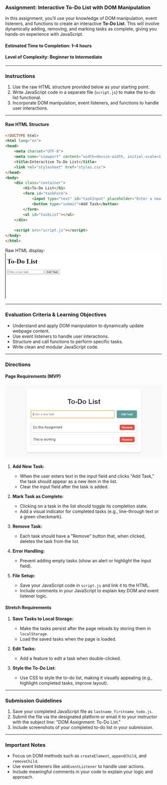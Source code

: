 ### **Assignment: Interactive To-Do List with DOM Manipulation**  

In this assignment, you’ll use your knowledge of DOM manipulation, event listeners, and functions to create an interactive **To-Do List**. This will involve dynamically adding, removing, and marking tasks as complete, giving you hands-on experience with JavaScript.

#### **Estimated Time to Completion:** 1–4 hours  
#### **Level of Complexity:** Beginner to Intermediate  

---

### **Instructions**  

1. Use the raw HTML structure provided below as your starting point.  
2. Write JavaScript code in a separate file (`script.js`) to make the to-do list functional.  
3. Incorporate DOM manipulation, event listeners, and functions to handle user interactions.  

---

#### **Raw HTML Structure**  

```html  
<!DOCTYPE html>  
<html lang="en">  
<head>  
    <meta charset="UTF-8">  
    <meta name="viewport" content="width=device-width, initial-scale=1.0">  
    <title>Interactive To-Do List</title>  
    <link rel="stylesheet" href="styles.css">
</head>  
<body>  
    <div class="container">  
        <h1>To-Do List</h1>  
        <form id="taskForm">  
            <input type="text" id="taskInput" placeholder="Enter a new task" required>  
            <button type="submit">Add Task</button>  
        </form>  
        <ul id="taskList"></ul>  
    </div>  

    <script src="script.js"></script>  
</body>  
</html>  
```  

Raw HTML display:  
<img src="./Assets/A09_todo_raw_image.png" alt="Raw image for ToDo">

---

### **Evaluation Criteria & Learning Objectives**  

- Understand and apply DOM manipulation to dynamically update webpage content.  
- Use event listeners to handle user interactions.  
- Structure and call functions to perform specific tasks.  
- Write clean and modular JavaScript code.  

---

### **Directions**  

#### **Page Requirements (MVP)**  

<img src="./Assets/A09_todo_output.png" alt="Output image for ToDo">

1. **Add New Task:**  
   - When the user enters text in the input field and clicks "Add Task," the task should appear as a new item in the list.  
   - Clear the input field after the task is added.  

2. **Mark Task as Complete:**  
   - Clicking on a task in the list should toggle its completion state.  
   - Add a visual indicator for completed tasks (e.g., line-through text or a green checkmark).  

3. **Remove Task:**  
   - Each task should have a "Remove" button that, when clicked, deletes the task from the list.  

4. **Error Handling:**  
   - Prevent adding empty tasks (show an alert or highlight the input field).  

5. **File Setup:**  
   - Save your JavaScript code in `script.js` and link it to the HTML.  
   - Include comments in your JavaScript to explain key DOM and event listener logic.  

#### **Stretch Requirements**  

1. **Save Tasks to Local Storage:**  
   - Make the tasks persist after the page reloads by storing them in `localStorage`.  
   - Load the saved tasks when the page is loaded.  

2. **Edit Tasks:**  
   - Add a feature to edit a task when double-clicked.  

3. **Style the To-Do List:**  
   - Use CSS to style the to-do list, making it visually appealing (e.g., highlight completed tasks, improve layout).  

---

### **Submission Guidelines**  

1. Save your completed JavaScript file as `lastname_firstname_todo.js`.  
2. Submit the file via the designated platform or email it to your instructor with the subject line: "DOM Assignment: To-Do List."  
3. Include screenshots of your completed to-do list in your submission.  

---

### **Important Notes**  

- Focus on DOM methods such as `createElement`, `appendChild`, and `removeChild`.  
- Use event listeners like `addEventListener` to handle user actions.  
- Include meaningful comments in your code to explain your logic and approach.  
